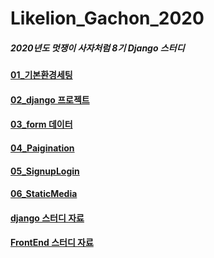 # Likelion_Gachon_2020
##### 2020년도 멋쟁이 사자처럼 8기 Django 스터디


#### [01_기본환경세팅](https://github.com/MunSeoHee/Likelion_Gachon_2020/blob/master/Django/Summary/01_%EA%B8%B0%EB%B3%B8%ED%99%98%EA%B2%BD%EC%84%B8%ED%8C%85.md)
#### [02_django 프로젝트](https://github.com/MunSeoHee/Likelion_Gachon_2020/blob/master/Django/Summary/02_django%ED%94%84%EB%A1%9C%EC%A0%9D%ED%8A%B8.md)
#### [03_form 데이터](https://github.com/MunSeoHee/Likelion_Gachon_2020/blob/master/Django/Summary/03_form%EB%8D%B0%EC%9D%B4%ED%84%B0.md)
#### [04_Paigination](https://github.com/MunSeoHee/Likelion_Gachon_2020/blob/master/Django/Summary/Paigination.md)
#### [05_SignupLogin](https://github.com/MunSeoHee/Likelion_Gachon_2020/blob/master/Django/Summary/SigninLogin.md)
#### [06_StaticMedia](https://github.com/MunSeoHee/Likelion_Gachon_2020/blob/master/Django/Summary/StaticMedia.md)


#### [django 스터디 자료](https://github.com/MunSeoHee/Likelion_Gachon_2020/tree/master/Django/StudyFile)
#### [FrontEnd 스터디 자료](https://github.com/MunSeoHee/Likelion_Gachon_2020/tree/master/Frontend/StudyFile)
